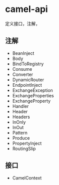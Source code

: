 # camel-api

定义接口，注解，

## 注解

* BeanInject
* Body
* BindToRegistry
* Consume
* Converter
* DynamicRouter
* EndpointInject
* ExchangeException
* ExchangeProperties
* ExchangeProperty
* Handler
* Header
* Headers
* InOnly
* InOut
* Pattern
* Produce
* PropertyInject
* RoutingSlip

## 接口

* CamelContext

